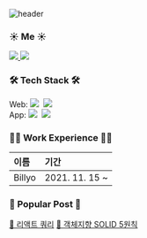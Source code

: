 ![header](https://capsule-render.vercel.app/api?type=Waving&color=gradient&height=200&section=header&text=Hi👋%20,I'm%20SeokMin&fontSize=70)

<div>
  <h3>☀️ Me ☀️</h3> 
    <p> 
    <a href="https://velog.io/@jkl1545">
      <img src="http://img.shields.io/badge/-Velog-green?style=flat&logo=velog&logoColor=white" />
    </a>
      <a href="https://instagram.com/sungstonemin">
      <img src="http://img.shields.io/badge/-Instagram-white?style=flat&logo=Instagram&link=https://instagram.com/sungstonemin" />
    </a>
    </P>
</div>

<div>
  <h3>🛠 Tech Stack 🛠</h3> 
  <div>
    <bold>Web: </bold>
    <img src="https://img.shields.io/badge/-TypeScript-3178C6?style=flat-square&logo=TypeScript&logoColor=white" />&nbsp
    <img src="https://img.shields.io/badge/-React-3178C6?style=flat-square&logo=React&logoColor=white" />&nbsp
  </div>

  <div>
    <bold>App: </bold>
    <img src="https://img.shields.io/badge/-dart-1B2834?style=flat-square&logo=dart&logoColor=white" />&nbsp
    <img src="https://img.shields.io/badge/-flutter-1B2834?style=flat-square&logo=Flutter&logoColor=white" />&nbsp
  </div>
</div>

<div>
  <h3>👨‍💻 Work Experience 👨‍💻</h3>

| 이름   | 기간           |
| :---   | :-------------- |
| Billyo | 2021. 11. 15 ~ |

</div>

<div>
  <h3>🙌 Popular Post 🙌</h3>

  [📍 리액트 쿼리](https://velog.io/@jkl1545/React-Query)
  [📍 객체지향 SOLID 5원칙](https://velog.io/@jkl1545/%EA%B0%9D%EC%B2%B4%EC%A7%80%ED%96%A5-SOLID-5%EC%9B%90%EC%B9%99)

</div>
